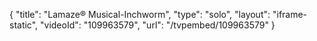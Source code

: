 {
    "title": "Lamaze&reg; Musical-Inchworm",
    "type": "solo",
    "layout": "iframe-static",
    "videoId": "109963579",
    "url": "\/tvpembed\/109963579"
}